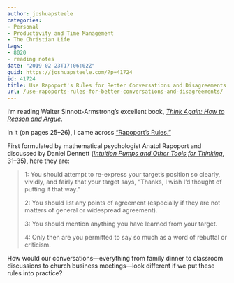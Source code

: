 ```yaml
---
author: joshuapsteele
categories:
- Personal
- Productivity and Time Management
- The Christian Life
tags:
- 8020
- reading notes
date: "2019-02-23T17:06:02Z"
guid: https://joshuapsteele.com/?p=41724
id: 41724
title: Use Rapoport's Rules for Better Conversations and Disagreements
url: /use-rapoports-rules-for-better-conversations-and-disagreements/
---
```


I’m reading Walter Sinnott-Armstrong’s excellent book, [*Think Again: How to Reason and Argue*](https://amzn.to/2BNTlTq).

In it (on pages 25–26), I came across [“Rapoport’s Rules.”](https://rationalwiki.org/wiki/Rapoport%27s_Rules)

First formulated by mathematical psychologist Anatol Rapoport and discussed by Daniel Dennett ([*Intuition Pumps and Other Tools for Thinking*](https://amzn.to/2NmrH4m), 31–35), here they are:

> 1: You should attempt to re-express your target’s position so clearly, vividly, and fairly that your target says, “Thanks, I wish I’d thought of putting it that way.”
> 
>  2: You should list any points of agreement (especially if they are not matters of general or widespread agreement).
> 
>  3: You should mention anything you have learned from your target.
> 
>  4: Only then are you permitted to say so much as a word of rebuttal or criticism.

How would our conversations—everything from family dinner to classroom discussions to church business meetings—look different if we put these rules into practice?